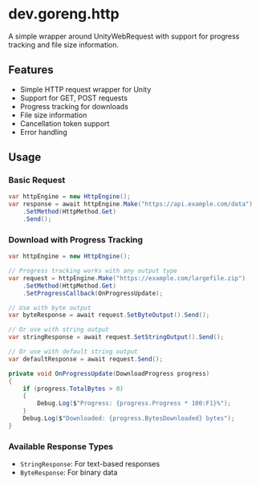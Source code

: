 # dev.goreng.http

A simple wrapper around UnityWebRequest with support for progress tracking and file size information.

## Features

- Simple HTTP request wrapper for Unity
- Support for GET, POST requests
- Progress tracking for downloads
- File size information
- Cancellation token support
- Error handling

## Usage

### Basic Request
```csharp
var httpEngine = new HttpEngine();
var response = await httpEngine.Make("https://api.example.com/data")
    .SetMethod(HttpMethod.Get)
    .Send();
```

### Download with Progress Tracking
```csharp
var httpEngine = new HttpEngine();

// Progress tracking works with any output type
var request = httpEngine.Make("https://example.com/largefile.zip")
    .SetMethod(HttpMethod.Get)
    .SetProgressCallback(OnProgressUpdate);

// Use with byte output
var byteResponse = await request.SetByteOutput().Send();

// Or use with string output
var stringResponse = await request.SetStringOutput().Send();

// Or use with default string output
var defaultResponse = await request.Send();

private void OnProgressUpdate(DownloadProgress progress)
{
    if (progress.TotalBytes > 0)
    {
        Debug.Log($"Progress: {progress.Progress * 100:F1}%");
    }
    Debug.Log($"Downloaded: {progress.BytesDownloaded} bytes");
}
```

### Available Response Types
- `StringResponse`: For text-based responses
- `ByteResponse`: For binary data
